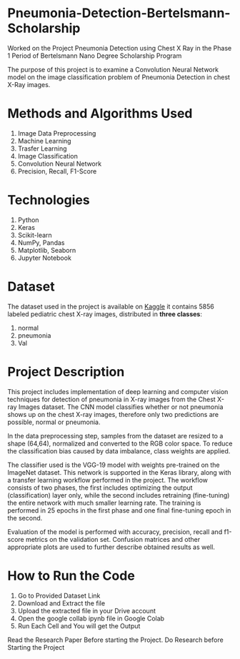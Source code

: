 # Pneumonia-Detection-Bertelsmann-Scholarship
Worked on the Project Pneumonia Detection using Chest X Ray in the Phase 1 Period of Bertelsmann Nano Degree Scholarship Program

The purpose of this project is to examine a Convolution Neural Network model on the image classification problem of Pneumonia Detection in chest X-Ray images. 


# Methods and Algorithms Used 

1) Image Data Preprocessing
2) Machine Learning
3) Trasfer Learning
4) Image Classification
5) Convolution Neural Network
6) Precision, Recall, F1-Score 


# Technologies
1) Python
2) Keras
3) Scikit-learn
4) NumPy, Pandas
5) Matplotlib, Seaborn
6) Jupyter Notebook


# Dataset
The dataset used in the project is available on [Kaggle](https://www.kaggle.com/paultimothymooney/chest-xray-pneumonia) it contains  5856 labeled pediatric chest X-ray images, distributed in **three classes**: 
1. normal
2. pneumonia
3. Val 


# Project Description
This project includes implementation of deep learning and computer vision techniques for detection of pneumonia in X-ray images from the Chest X-ray Images dataset. The CNN model classifies whether or not pneumonia shows up on the chest X-ray images, therefore only two predictions are possible, normal or pneumonia.

In the data preprocessing step, samples from the dataset are resized to a shape (64,64), normalized and converted to the RGB color space. To reduce the classification bias caused by data imbalance, class weights are applied.

The classifier used is the VGG-19 model with weights pre-trained on the ImageNet dataset. This network is supported in the Keras library, along with a transfer learning workflow performed in the project. The workflow consists of two phases, the first includes optimizing the output (classification) layer only, while the second includes retraining (fine-tuning) the entire network with much smaller learning rate. The training is performed in 25 epochs in the first phase and one final fine-tuning epoch in the second.

Evaluation of the model is performed with accuracy, precision, recall and f1-score metrics on the validation set. Confusion matrices and other appropriate plots are used to further describe obtained results as well.


# How to Run the Code
1. Go to Provided Dataset Link 
2. Download and Extract the file 
3. Upload the extracted file in your Drive account 
4. Open the google collab ipynb file in Google Colab
5. Run Each Cell and You will get the Output 


Read the Research Paper Before starting the Project. Do Research before Starting the Project 
